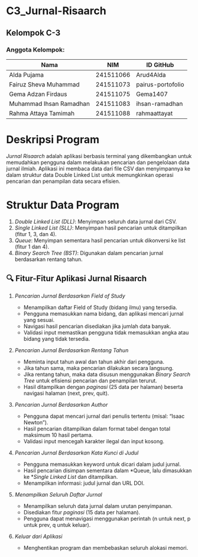 # C3_Jurnal-Risaarch
## Kelompok C-3
### Anggota Kelompok:

| Nama | NIM | ID GitHub |
| ---- | --- | --- |
| Alda Pujama | 241511066 | Arud4Alda |
| Fairuz Sheva Muhammad | 241511073 | pairus-portofolio |
| Gema Adzan Firdaus | 241511075 | Gema1407 |
| Muhammad Ihsan Ramadhan | 241511083 | ihsan-ramadhan |
| Rahma Attaya Tamimah | 241511088 | rahmaattayat |

# Deskripsi Program
*Jurnal Risaarch* adalah aplikasi berbasis terminal yang dikembangkan untuk memudahkan pengguna dalam melakukan pencarian dan pengelolaan data jurnal ilmiah. Aplikasi ini membaca data dari file CSV dan menyimpannya ke dalam struktur data Double Linked List untuk memungkinkan operasi pencarian dan penampilan data secara efisien.

# Struktur Data Program
1. *Double Linked List (DLL)*: Menyimpan seluruh data jurnal dari CSV.
2. *Single Linked List (SLL)*: Menyimpan hasil pencarian untuk ditampilkan (fitur 1, 3, dan 4).
3. *Queue*: Menyimpan sementara hasil pencarian untuk dikonversi ke list (fitur 1 dan 4).
4. *Binary Search Tree (BST)*: Digunakan dalam pencarian jurnal berdasarkan rentang tahun.

## 🔍 Fitur-Fitur Aplikasi Jurnal Risaarch
1. *Pencarian Jurnal Berdasarkan Field of Study*

   * Menampilkan daftar Field of Study (bidang ilmu) yang tersedia.
   * Pengguna memasukkan nama bidang, dan aplikasi mencari jurnal yang sesuai.
   * Navigasi hasil pencarian disediakan jika jumlah data banyak.
   * Validasi input memastikan pengguna tidak memasukkan angka atau bidang yang tidak tersedia.

2. *Pencarian Jurnal Berdasarkan Rentang Tahun*

   * Meminta input tahun awal dan tahun akhir dari pengguna.
   * Jika tahun sama, maka pencarian dilakukan secara langsung.
   * Jika rentang tahun, maka data disusun menggunakan *Binary Search Tree* untuk efisiensi pencarian dan penampilan terurut.
   * Hasil ditampilkan dengan *paginasi* (25 data per halaman) beserta navigasi halaman (next, prev, quit).

3. *Pencarian Jurnal Berdasarkan Author*

   * Pengguna dapat mencari jurnal dari penulis tertentu (misal: “Isaac Newton”).
   * Hasil pencarian ditampilkan dalam format tabel dengan total maksimum 10 hasil pertama.
   * Validasi input mencegah karakter ilegal dan input kosong.

4. *Pencarian Jurnal Berdasarkan Kata Kunci di Judul*

   * Pengguna memasukkan keyword untuk dicari dalam judul jurnal.
   * Hasil pencarian disimpan sementara dalam *Queue, lalu dimasukkan ke **Single Linked List* dan ditampilkan.
   * Menampilkan informasi: judul jurnal dan URL DOI.

5. *Menampilkan Seluruh Daftar Jurnal*

   * Menampilkan seluruh data jurnal dalam urutan penyimpanan.
   * Disediakan fitur *paginasi* (15 data per halaman).
   * Pengguna dapat menavigasi menggunakan perintah (n untuk next, p untuk prev, q untuk keluar).

6. *Keluar dari Aplikasi*

   * Menghentikan program dan membebaskan seluruh alokasi memori.

